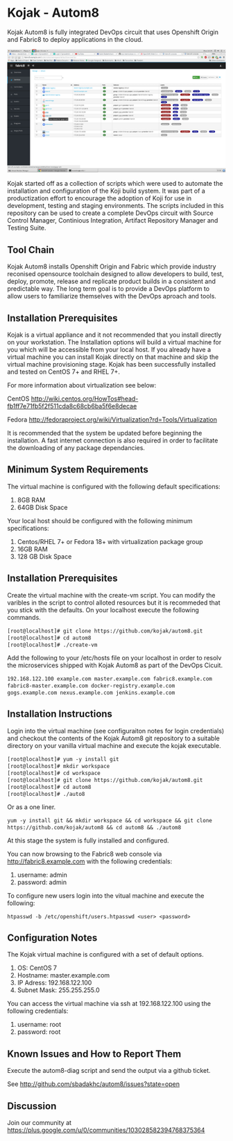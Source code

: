 Kojak - Autom8
=======================

Kojak Autom8 is fully integrated DevOps circuit that uses Openshift Origin and Fabric8 to deploy applications in the cloud.

![GitHub Logo](/slides/00.png)

Kojak started off as a collection of scripts which were used to automate the installation and configuration of the Koji build system. It was part of a productization effort to encourage the adoption of Koji for use in development, testing and staging environments.  The scripts included in this repository can be used to create a complete DevOps circuit with Source Control Manager, Continious Integration, Artifact Repository Manager and Testing Suite.
 
Tool Chain
----------

Kojak Autom8 installs Openshift Origin and Fabric which provide industry reconised opensource toolchain designed to allow developers to build, test, deploy, promote, release and replicate product builds in a consistent and predictable way.  The long term goal is to provide a DevOps platform to allow users to familiarize themselves with the DevOps aproach and tools.   

Installation Prerequisites
---------------------------

Kojak is a virtual appliance and it not recommended that you install directly on your workstation.  The Installation options will build a virtual machine for you which will be accessible from your local host.  If you already have a virtual machine you can install Kojak directly on that machine and skip the virtual machine provisioning stage.  Kojak has been successfully installed and tested on CentOS 7+ and RHEL 7+.

For more information about virtualization see below:

CentOS http://wiki.centos.org/HowTos#head-fb1ff7e71fb5f2f511cda8c68cb6ba5f6e8decae 

Fedora http://fedoraproject.org/wiki/Virtualization?rd=Tools/Virtualization

It is recommended that the system be updated before beginning the installation.  A fast internet connection is also required in order to facilitate the downloading of any package dependancies.

Minimum System Requirements
--------------------------- 

The virtual machine is configured with the following default specifications:

1. 8GB RAM
2. 64GB Disk Space

Your local host should be configured with the following minimum specifications:

1. Centos/RHEL 7+ or Fedora 18+ with virtualization package group
2. 16GB RAM
3. 128 GB Disk Space 

Installation Prerequisites
--------------------------

Create the virtual machine with the create-vm script.  You can modify the varibles in the script to control alloted resources but it is recommeded that you stick with the defaults. On your localhost execute the following commands.
```
[root@localhost]# git clone https://github.com/kojak/autom8.git
[root@localhost]# cd autom8
[root@localhost]# ./create-vm
```
Add the following to your /etc/hosts file on your localhost in order to resolv the microservices shipped with Kojak Autom8 as part of the DevOps Cicuit.
```
192.168.122.100 example.com master.example.com fabric8.example.com fabric8-master.example.com docker-registry.example.com gogs.example.com nexus.example.com jenkins.example.com
```
Installation Instructions
------------------------

Login into the virtual machine (see configuraiton notes for login credentials) and checkout the contents of the Kojak Autom8 git repository to a suitable directory on your vanilla virtual machine and execute the kojak executable.
```
[root@localhost]# yum -y install git
[root@localhost]# mkdir workspace
[root@localhost]# cd workspace 
[root@localhost]# git clone https://github.com/kojak/autom8.git
[root@localhost]# cd autom8
[root@localhost]# ./auto8
```
Or as a one liner.
```
yum -y install git && mkdir workspace && cd workspace && git clone https://github.com/kojak/autom8 && cd autom8 && ./autom8
```

At this stage the system is fully installed and configured.  

You can now browsing to the Fabric8 web console via http://fabric8.example.com with the following credentials:

1. username: admin
2. password: admin

To configure new users login into the vitual machine and execute the following:
```
htpasswd -b /etc/openshift/users.htpasswd <user> <password>
```

Configuration Notes
-------------------
The Kojak virtual machine is configured with a set of default options.  

1. OS: CentOS 7
2. Hostname: master.example.com
3. IP Adress: 192.168.122.100
4. Subnet Mask: 255.255.255.0

You can access the virtual machine via ssh at 192.168.122.100 using the following credentials:

1. username: root
2. password: root

Known Issues and How to Report Them
-----------------------------------

Execute the autom8-diag script and send the output via a github ticket.

See http://github.com/sbadakhc/autom8/issues?state=open

Discussion
----------

Join our community at https://plus.google.com/u/0/communities/103028582394768375364
